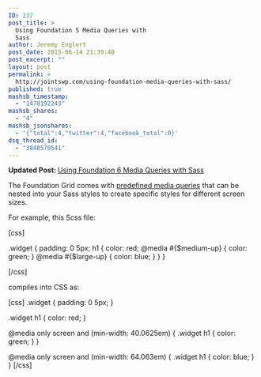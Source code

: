 ```yaml
---
ID: 237
post_title: >
  Using Foundation 5 Media Queries with
  Sass
author: Jeremy Englert
post_date: 2015-06-14 21:39:40
post_excerpt: ""
layout: post
permalink: >
  http://jointswp.com/using-foundation-media-queries-with-sass/
published: true
mashsb_timestamp:
  - "1478192243"
mashsb_shares:
  - "4"
mashsb_jsonshares:
  - '{"total":4,"twitter":4,"facebook_total":0}'
dsq_thread_id:
  - "3848570541"
---
```

<strong>Updated Post: </strong><a href="http://jointswp.com/using-foundation-6-media-queries-with-sass/">Using Foundation 6 Media Queries with Sass</a>

The Foundation Grid comes with <a href="http://foundation.zurb.com/docs/media-queries.html" target="_blank">predefined media queries</a> that can be nested into your Sass styles to create specific styles for different screen sizes.

<!--more-->

For example, this Scss file:

[css]

.widget {
  padding: 0 5px;
  h1 {
    color: red;
    @media #{$medium-up} {
      color: green;
    }
    @media #{$large-up} {
      color: blue;
    }
  }
}

[/css]

compiles into CSS as:

[css]
.widget {
  padding: 0 5px;
}

.widget h1 {
  color: red;
}

@media only screen and (min-width: 40.0625em) {
 .widget h1 {
   color: green;
 }
}

@media only screen and (min-width: 64.063em) {
 .widget h1 {
   color: blue;
 }
}
[/css]